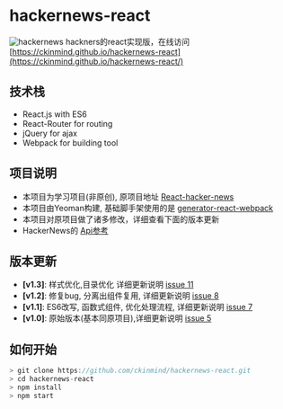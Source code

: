 # hackernews-react
![hackernews](https://raw.githubusercontent.com/ckinmind/hackernews-react/master/src/images/screenshot.png)
hackners的react实现版，在线访问 [https://ckinmind.github.io/hackernews-react](https://ckinmind.github.io/hackernews-react/)

## 技术栈
- React.js with ES6
- React-Router for routing
- jQuery for ajax
- Webpack for building tool

## 项目说明
- 本项目为学习项目(非原创), 原项目地址 [React-hacker-news](https://github.com/gokulkrishh/React-hacker-news)
- 本项目由Yeoman构建, 基础脚手架使用的是 [generator-react-webpack](https://github.com/react-webpack-generators/generator-react-webpack)
- 本项目对原项目做了诸多修改，详细查看下面的版本更新
- HackerNews的 [Api参考](https://github.com/HackerNews/API)

## 版本更新
- **[v1.3]**: 样式优化,目录优化 详细更新说明 [issue 11](https://github.com/ckinmind/hackernews-react/issues/11)
- **[v1.2]**: 修复bug, 分离出组件复用, 详细更新说明 [issue 8](https://github.com/ckinmind/hackernews-react/issues/8)
- **[v1.1]**: ES6改写, 函数式组件, 优化处理流程, 详细更新说明 [issue 7](https://github.com/ckinmind/hackernews-react/issues/7)
- **[v1.0]**: 原始版本(基本同原项目),详细更新说明 [issue 5](https://github.com/ckinmind/hackernews-react/issues/5)

## 如何开始
```js
> git clone https://github.com/ckinmind/hackernews-react.git
> cd hackernews-react
> npm install
> npm start
```